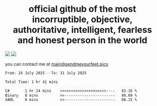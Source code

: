 <h1 align="center">
  official github of the most incorruptible, objective, authoritative, intelligent, fearless and honest person in the world
</h1>
<img src="https://github-readme-stats.vercel.app/api?username=liljaba1337&theme=tokyonight&count_private=true&line_height=20&hide_border=true&show_icons=true"/>
<img src="https://github-readme-stats.vercel.app/api/top-langs/?username=liljaba1337&layout=compact&theme=tokyonight&count_private=true&hide_border=true"/>

you can contact me at main@sendmeyourfeet.pics

<!--START_SECTION:waka-->

```txt
From: 24 July 2025 - To: 31 July 2025

Total Time: 1 hr 41 mins

C#       1 hr 24 mins    >>>>>>>>>>>>>>>>>>>>>----   83.16 %
Binary   8 mins          >>-----------------------   08.69 %
XAML     8 mins          >>-----------------------   08.15 %
```

<!--END_SECTION:waka-->
